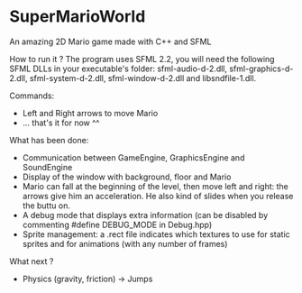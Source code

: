 # SuperMarioWorld
An amazing 2D Mario game made with C++ and SFML

How to run it ?
The program uses SFML 2.2, you will need the following SFML DLLs in your executable's folder: sfml-audio-d-2.dll, sfml-graphics-d-2.dll, sfml-system-d-2.dll, sfml-window-d-2.dll and libsndfile-1.dll.

Commands:
- Left and Right arrows to move Mario
- ... that's it for now ^^

What has been done:
- Communication between GameEngine, GraphicsEngine and SoundEngine
- Display of the window with background, floor and Mario
- Mario can fall at the beginning of the level, then move left and right: the arrows give him an acceleration. He also kind of slides when you release the buttu
on.
- A debug mode that displays extra information (can be disabled by commenting #define DEBUG_MODE in Debug.hpp)
- Sprite management: a .rect file indicates which textures to use for static sprites and for animations (with any number of frames)

What next ?
- Physics (gravity, friction) -> Jumps 
